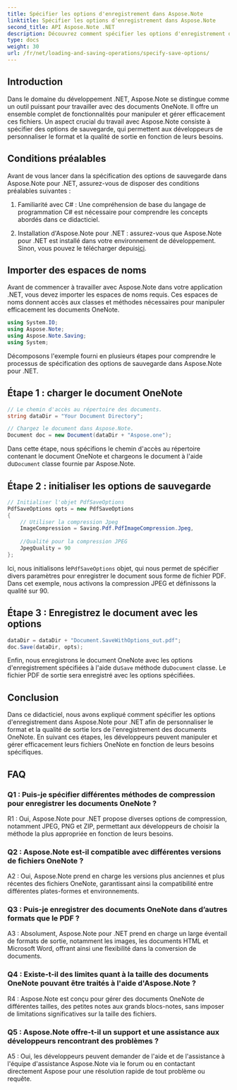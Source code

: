 ```yaml
---
title: Spécifier les options d'enregistrement dans Aspose.Note
linktitle: Spécifier les options d'enregistrement dans Aspose.Note
second_title: API Aspose.Note .NET
description: Découvrez comment spécifier les options d'enregistrement dans Aspose.Note pour .NET afin de personnaliser le format de sortie et la qualité des documents OneNote.
type: docs
weight: 30
url: /fr/net/loading-and-saving-operations/specify-save-options/
---
```

## Introduction

Dans le domaine du développement .NET, Aspose.Note se distingue comme un outil puissant pour travailler avec des documents OneNote. Il offre un ensemble complet de fonctionnalités pour manipuler et gérer efficacement ces fichiers. Un aspect crucial du travail avec Aspose.Note consiste à spécifier des options de sauvegarde, qui permettent aux développeurs de personnaliser le format et la qualité de sortie en fonction de leurs besoins.

## Conditions préalables

Avant de vous lancer dans la spécification des options de sauvegarde dans Aspose.Note pour .NET, assurez-vous de disposer des conditions préalables suivantes :

1. Familiarité avec C# : Une compréhension de base du langage de programmation C# est nécessaire pour comprendre les concepts abordés dans ce didacticiel.
   
2.  Installation d'Aspose.Note pour .NET : assurez-vous que Aspose.Note pour .NET est installé dans votre environnement de développement. Sinon, vous pouvez le télécharger depuis[ici](https://releases.aspose.com/note/net/).

## Importer des espaces de noms

Avant de commencer à travailler avec Aspose.Note dans votre application .NET, vous devez importer les espaces de noms requis. Ces espaces de noms donnent accès aux classes et méthodes nécessaires pour manipuler efficacement les documents OneNote.

```csharp
using System.IO;
using Aspose.Note;
using Aspose.Note.Saving;
using System;
```

Décomposons l'exemple fourni en plusieurs étapes pour comprendre le processus de spécification des options de sauvegarde dans Aspose.Note pour .NET.

## Étape 1 : charger le document OneNote

```csharp
// Le chemin d'accès au répertoire des documents.
string dataDir = "Your Document Directory";

// Chargez le document dans Aspose.Note.
Document doc = new Document(dataDir + "Aspose.one");
```

 Dans cette étape, nous spécifions le chemin d'accès au répertoire contenant le document OneNote et chargeons le document à l'aide du`Document` classe fournie par Aspose.Note.

## Étape 2 : initialiser les options de sauvegarde

```csharp
// Initialiser l'objet PdfSaveOptions
PdfSaveOptions opts = new PdfSaveOptions
{
    // Utiliser la compression Jpeg
    ImageCompression = Saving.Pdf.PdfImageCompression.Jpeg,
    
    //Qualité pour la compression JPEG
    JpegQuality = 90
};
```

 Ici, nous initialisons le`PdfSaveOptions` objet, qui nous permet de spécifier divers paramètres pour enregistrer le document sous forme de fichier PDF. Dans cet exemple, nous activons la compression JPEG et définissons la qualité sur 90.

## Étape 3 : Enregistrez le document avec les options

```csharp
dataDir = dataDir + "Document.SaveWithOptions_out.pdf";
doc.Save(dataDir, opts);
```

 Enfin, nous enregistrons le document OneNote avec les options d'enregistrement spécifiées à l'aide du`Save` méthode du`Document` classe. Le fichier PDF de sortie sera enregistré avec les options spécifiées.

## Conclusion

Dans ce didacticiel, nous avons expliqué comment spécifier les options d'enregistrement dans Aspose.Note pour .NET afin de personnaliser le format et la qualité de sortie lors de l'enregistrement des documents OneNote. En suivant ces étapes, les développeurs peuvent manipuler et gérer efficacement leurs fichiers OneNote en fonction de leurs besoins spécifiques.

## FAQ

### Q1 : Puis-je spécifier différentes méthodes de compression pour enregistrer les documents OneNote ?

R1 : Oui, Aspose.Note pour .NET propose diverses options de compression, notamment JPEG, PNG et ZIP, permettant aux développeurs de choisir la méthode la plus appropriée en fonction de leurs besoins.

### Q2 : Aspose.Note est-il compatible avec différentes versions de fichiers OneNote ?

A2 : Oui, Aspose.Note prend en charge les versions plus anciennes et plus récentes des fichiers OneNote, garantissant ainsi la compatibilité entre différentes plates-formes et environnements.

### Q3 : Puis-je enregistrer des documents OneNote dans d’autres formats que le PDF ?

A3 : Absolument, Aspose.Note pour .NET prend en charge un large éventail de formats de sortie, notamment les images, les documents HTML et Microsoft Word, offrant ainsi une flexibilité dans la conversion de documents.

### Q4 : Existe-t-il des limites quant à la taille des documents OneNote pouvant être traités à l'aide d'Aspose.Note ?

R4 : Aspose.Note est conçu pour gérer des documents OneNote de différentes tailles, des petites notes aux grands blocs-notes, sans imposer de limitations significatives sur la taille des fichiers.

### Q5 : Aspose.Note offre-t-il un support et une assistance aux développeurs rencontrant des problèmes ?

A5 : Oui, les développeurs peuvent demander de l'aide et de l'assistance à l'équipe d'assistance Aspose.Note via le forum ou en contactant directement Aspose pour une résolution rapide de tout problème ou requête.